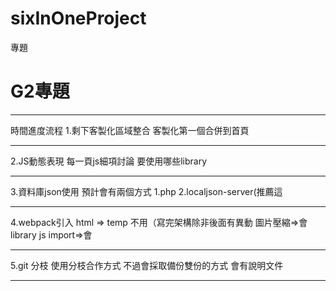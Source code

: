 # sixInOneProject
專題
# G2專題
---

時間進度流程
1.剩下客製化區域整合
客製化第一個合併到首頁

---

2.JS動態表現
每一頁js細項討論
要使用哪些library

---

3.資料庫json使用
預計會有兩個方式
1.php
2.localjson-server(推薦這

---

4.webpack引入
html => temp 不用（寫完架構除非後面有異動
圖片壓縮=>會
library js import=>會

---

5.git 分枝
使用分枝合作方式
不過會採取備份雙份的方式
會有說明文件

---
